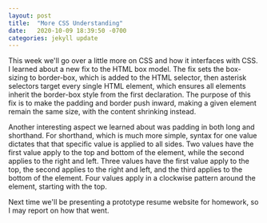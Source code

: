 ```yaml
---
layout: post
title:  "More CSS Understanding"
date:   2020-10-09 18:39:50 -0700
categories: jekyll update
---
```

This week we'll go over a little more on CSS and how it interfaces with CSS. I learned about a new fix to the HTML box model.
The fix sets the box-sizing to border-box, which is added to the HTML selector, then asterisk selectors target every single HTML
element, which ensures all elements inherit the border-box style from the first declaration. The purpose of this fix is to 
make the padding and border push inward, making a given element remain the same size, with the content shrinking instead.

Another interesting aspect we learned about was padding in both long and shorthand. For shorthand, which is much more simple,
syntax for one value dictates that that specific value is applied to all sides. Two values have the first value apply to the top
and bottom of the element, while the second applies to the right and left. Three values have the first value apply to the top, 
the second applies to the right and left, and the third applies to the bottom of the element. Four values apply in a clockwise pattern
around the element, starting with the top.

Next time we'll be presenting a prototype resume website for homework, so I may report on how that went.
